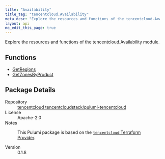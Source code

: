 ```yaml
---
title: "Availability"
title_tag: "tencentcloud.Availability"
meta_desc: "Explore the resources and functions of the tencentcloud.Availability module."
layout: api
no_edit_this_page: true
---
```


<!-- WARNING: this file was generated by Pulumi Docs Generator. -->
<!-- Do not edit by hand unless you're certain you know what you are doing! -->

Explore the resources and functions of the tencentcloud.Availability module.

<h2 id="functions">Functions</h2>
<ul class="api">
    <li><a href="getregions/" title="GetRegions"><span class="api-symbol api-symbol--function"></span>GetRegions</a></li>
    <li><a href="getzonesbyproduct/" title="GetZonesByProduct"><span class="api-symbol api-symbol--function"></span>GetZonesByProduct</a></li>
</ul>

<h2 id="package-details">Package Details</h2>
<dl class="package-details">
	<dt>Repository</dt>
	<dd><a href="https://github.com/tencentcloudstack/pulumi-tencentcloud">tencentcloud tencentcloudstack/pulumi-tencentcloud</a></dd>
	<dt>License</dt>
	<dd>Apache-2.0</dd>
	<dt>Notes</dt>
	<dd><p>This Pulumi package is based on the <a href="https://github.com/tencentcloudstack/terraform-provider-tencentcloud"><code>tencentcloud</code> Terraform Provider</a>.</p>
</dd>
	<dt>Version</dt>
	<dd>0.1.8</dd>
</dl>

